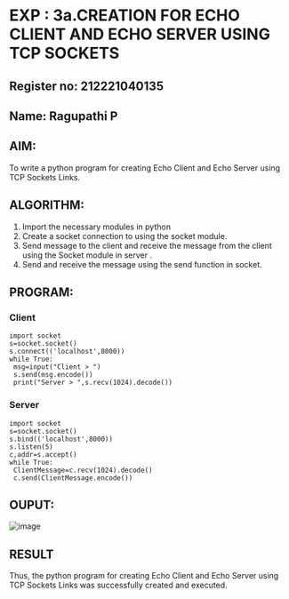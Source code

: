 # EXP : 3a.CREATION FOR ECHO CLIENT AND ECHO SERVER USING TCP SOCKETS
## Register no: 212221040135
## Name: Ragupathi P
## AIM:
To write a python program for creating Echo Client and Echo Server using TCP
Sockets Links.
## ALGORITHM:
1. Import the necessary modules in python
2. Create a socket connection to using the socket module.
3. Send message to the client and receive the message from the client using the Socket module in
 server .
4. Send and receive the message using the send function in socket.
## PROGRAM:

### Client
```
import socket
s=socket.socket()
s.connect(('localhost',8000))
while True:
 msg=input("Client > ")
 s.send(msg.encode())
 print("Server > ",s.recv(1024).decode())
```
### Server
```
import socket
s=socket.socket()
s.bind(('localhost',8000))
s.listen(5)
c,addr=s.accept()
while True:
 ClientMessage=c.recv(1024).decode()
 c.send(ClientMessage.encode())
```
## OUPUT:
![image](https://github.com/Ragupathi1/3a.Sockets_Creation_for_Echo_Client_and_Echo_Server/assets/143526042/2a3bb81b-ea2c-48e3-88bf-ff3d6110f3ab)


## RESULT
Thus, the python program for creating Echo Client and Echo Server using TCP Sockets Links 
was successfully created and executed.
